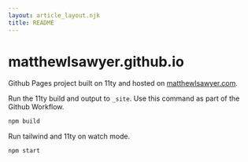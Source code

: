 ```yaml
---
layout: article_layout.njk
title: README
---
```


# matthewlsawyer.github.io

Github Pages project built on 11ty and hosted on [matthewlsawyer.com](https://matthewlsawyer.com).

Run the 11ty build and output to `_site`. Use this command as part of the Github Workflow.

```bash
npm build
```

Run tailwind and 11ty on watch mode.

```bash
npm start
```
